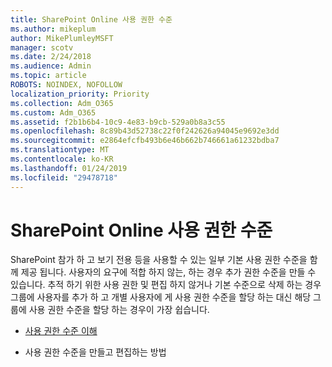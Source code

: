 ```yaml
---
title: SharePoint Online 사용 권한 수준
ms.author: mikeplum
author: MikePlumleyMSFT
manager: scotv
ms.date: 2/24/2018
ms.audience: Admin
ms.topic: article
ROBOTS: NOINDEX, NOFOLLOW
localization_priority: Priority
ms.collection: Adm_O365
ms.custom: Adm_O365
ms.assetid: f2b1b6b4-10c9-4e83-b9cb-529a0b8a3c55
ms.openlocfilehash: 8c89b43d52738c22f0f242626a94045e9692e3dd
ms.sourcegitcommit: e2864efcfb493b6e46b662b746661a61232bdba7
ms.translationtype: MT
ms.contentlocale: ko-KR
ms.lasthandoff: 01/24/2019
ms.locfileid: "29478718"
---
```

# <a name="sharepoint-online-permission-levels"></a>SharePoint Online 사용 권한 수준

SharePoint 참가 하 고 보기 전용 등을 사용할 수 있는 일부 기본 사용 권한 수준을 함께 제공 됩니다. 사용자의 요구에 적합 하지 않는, 하는 경우 추가 권한 수준을 만들 수 있습니다. 추적 하기 위한 사용 권한 및 편집 하지 않거나 기본 수준으로 삭제 하는 경우 그룹에 사용자를 추가 하 고 개별 사용자에 게 사용 권한 수준을 할당 하는 대신 해당 그룹에 사용 권한 수준을 할당 하는 경우이 가장 쉽습니다.
  
- [사용 권한 수준 이해](https://go.microsoft.com/fwlink/?linkid=867071)
    
- 사용 권한 수준을 만들고 편집하는 방법
    

